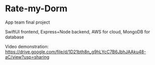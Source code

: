 # Rate-my-Dorm

App team final project

SwiftUI frontend, Express+Node backend, AWS for cloud, MongoDB for database

Video demonstration:
https://drive.google.com/file/d/1D21bth8n_g9hLYcC7B6JbhJAAku48-aC/view?usp=sharing

